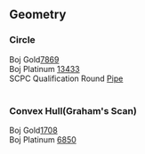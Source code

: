 ## Geometry

### Circle
Boj Gold[7869](https://www.acmicpc.net/problem/7869)<br>
Boj Platinum [13433](https://www.acmicpc.net/problem/13433)<br>
SCPC Qualification Round [Pipe](https://www.codeground.org/practice/practiceProblemViewNew)<br><br>
  
  
### Convex Hull(Graham's Scan)
Boj Gold[1708](https://www.acmicpc.net/problem/1708)<br>
Boj Platinum [6850](https://www.acmicpc.net/problem/6850)<br>
  
